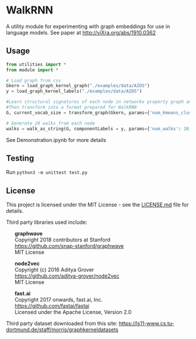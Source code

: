 # WalkRNN

A utility module for experimenting with graph embeddings for use in language models.  See paper at http://viXra.org/abs/1910.0362  

## Usage
```python
from utilities import *
from module import *

# Load graph from csv
Gkern = load_graph_kernel_graph("./examples/data/AIDS")
y = load_graph_kernel_labels("./examples/data/AIDS")

#Learn structural signatures of each node in networkx property graph and apply to node as an attribute
#Then transform into a format prepared for WalkRNN
G, current_vocab_size = transform_graph(Gkern, params={'num_kmeans_clusters': 4, "num_pca_components": 6, "num_batch":500, 'num_att_kmeans_clusters': 5})

# Generate 20 walks from each node
walks = walk_as_string(G, componentLabels = y, params={'num_walks': 20, 'walk_length': 30})

```

See Demonstration.ipynb for more details

## Testing
Run `python3 -m unittest test.py`

## License
This project is licensed under the MIT License - see the [LICENSE.md](LICENSE.md) file for details. <br>

Third party libraries used include:

&nbsp;&nbsp;&nbsp;&nbsp;&nbsp;&nbsp;**graphwave**<br>
&nbsp;&nbsp;&nbsp;&nbsp;&nbsp;&nbsp;Copyright 2018 contributors at Stanford<br>
&nbsp;&nbsp;&nbsp;&nbsp;&nbsp;&nbsp;https://github.com/snap-stanford/graphwave<br>
&nbsp;&nbsp;&nbsp;&nbsp;&nbsp;&nbsp;MIT License<br>

&nbsp;&nbsp;&nbsp;&nbsp;&nbsp;&nbsp;**node2vec**<br>
&nbsp;&nbsp;&nbsp;&nbsp;&nbsp;&nbsp;Copyright (c) 2016 Aditya Grover<br>
&nbsp;&nbsp;&nbsp;&nbsp;&nbsp;&nbsp;https://github.com/aditya-grover/node2vec<br>
&nbsp;&nbsp;&nbsp;&nbsp;&nbsp;&nbsp;MIT License<br>

&nbsp;&nbsp;&nbsp;&nbsp;&nbsp;&nbsp;**fast.ai**<br>
&nbsp;&nbsp;&nbsp;&nbsp;&nbsp;&nbsp;Copyright 2017 onwards, fast.ai, Inc.<br>
&nbsp;&nbsp;&nbsp;&nbsp;&nbsp;&nbsp;https://github.com/fastai/fastai<br>
&nbsp;&nbsp;&nbsp;&nbsp;&nbsp;&nbsp;Licensed under the Apache License, Version 2.0<br>
    
Third party dataset downloaded from this site: 
https://ls11-www.cs.tu-dortmund.de/staff/morris/graphkerneldatasets
